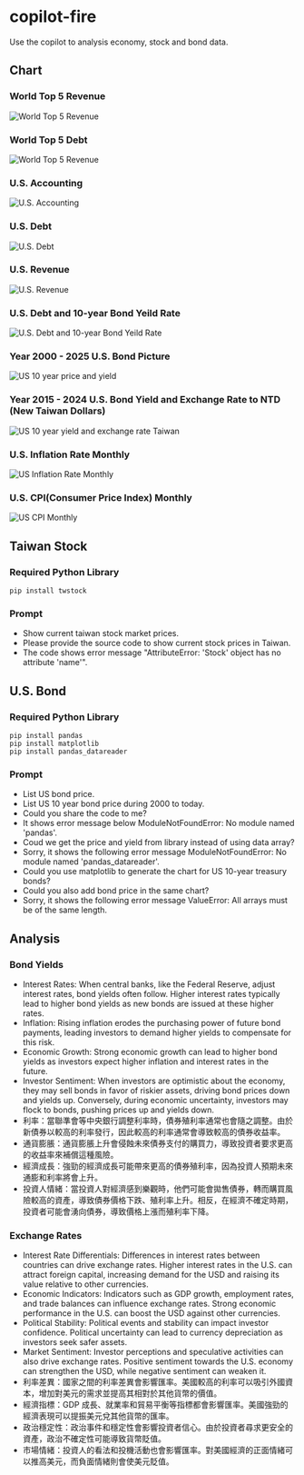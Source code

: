 # copilot-fire
Use the copilot to analysis economy, stock and bond data. 

## Chart

### World Top 5 Revenue

![World Top 5 Revenue](../../blob/master/world-revenue/pictures/world-revenue.png)

### World Top 5 Debt

![World Top 5 Revenue](../../blob/master/world-debt/pictures/world-debt.png)

### U.S. Accounting

![U.S. Accounting](../../blob/master/us-account/pictures/us-account.png)

### U.S. Debt

![U.S. Debt](../../blob/master/us-debt/pictures/us-debt.png)

### U.S. Revenue

![U.S. Revenue](../../blob/master/us-revenue/pictures/us-revenue.png)

### U.S. Debt and 10-year Bond Yeild Rate

![U.S. Debt and 10-year Bond Yeild Rate](../../blob/master/us-debt/pictures/us-debt-10-year-bond.png)

### Year 2000 - 2025 U.S. Bond Picture

![US 10 year price and yield](../../blob/master/us-bond/pictures/us-10_price_yield.png)

### Year 2015 - 2024 U.S. Bond Yield and Exchange Rate to NTD (New Taiwan Dollars)

![US 10 year yield and exchange rate Taiwan](../../blob/master/us-bond/pictures/us-bond-exchange-ntd.png)

### U.S. Inflation Rate Monthly

![US Inflation Rate Monthly](../../blob/master/us-inflation/pictures/us-inflation-rate-monthly.png)

### U.S. CPI(Consumer Price Index) Monthly

![US CPI Monthly](../../blob/master/us-inflation/pictures/us-cpi.png)

## Taiwan Stock

### Required Python Library

```
pip install twstock
```

### Prompt

* Show current taiwan stock market prices.
* Please provide the source code to show current stock prices in Taiwan.
* The code shows error message "AttributeError: 'Stock' object has no attribute 'name'".


## U.S. Bond 

### Required Python Library

```
pip install pandas
pip install matplotlib
pip install pandas_datareader
```

### Prompt

* List US bond price.
* List US 10 year bond price during 2000 to today.
* Could you share the code to me?
* It shows error message below ModuleNotFoundError: No module named 'pandas'.
* Coud we get the price and yield from library instead of using data array?
* Sorry, it shows the following error message ModuleNotFoundError: No module named 'pandas_datareader'.
* Could you use matplotlib to generate the chart for US 10-year treasury bonds?
* Could you also add bond price in the same chart?
* Sorry, it shows the following error message ValueError: All arrays must be of the same length.

## Analysis

### Bond Yields

- Interest Rates: When central banks, like the Federal Reserve, adjust interest rates, bond yields often follow. Higher interest rates typically lead to higher bond yields as new bonds are issued at these higher rates.
- Inflation: Rising inflation erodes the purchasing power of future bond payments, leading investors to demand higher yields to compensate for this risk.
- Economic Growth: Strong economic growth can lead to higher bond yields as investors expect higher inflation and interest rates in the future.
- Investor Sentiment: When investors are optimistic about the economy, they may sell bonds in favor of riskier assets, driving bond prices down and yields up. Conversely, during economic uncertainty, investors may flock to bonds, pushing prices up and yields down.
- 利率：當聯準會等中央銀行調整利率時，債券殖利率通常也會隨之調整。由於新債券以較高的利率發行，因此較高的利率通常會導致較高的債券收益率。
- 通貨膨脹：通貨膨脹上升會侵蝕未來債券支付的購買力，導致投資者要求更高的收益率來補償這種風險。
- 經濟成長：強勁的經濟成長可能帶來更高的債券殖利率，因為投資人預期未來通膨和利率將會上升。
- 投資人情緒：當投資人對經濟感到樂觀時，他們可能會拋售債券，轉而購買風險較高的資產，導致債券價格下跌、殖利率上升。相反，在經濟不確定時期，投資者可能會湧向債券，導致價格上漲而殖利率下降。

### Exchange Rates

- Interest Rate Differentials: Differences in interest rates between countries can drive exchange rates. Higher interest rates in the U.S. can attract foreign capital, increasing demand for the USD and raising its value relative to other currencies.
- Economic Indicators: Indicators such as GDP growth, employment rates, and trade balances can influence exchange rates. Strong economic performance in the U.S. can boost the USD against other currencies.
- Political Stability: Political events and stability can impact investor confidence. Political uncertainty can lead to currency depreciation as investors seek safer assets.
- Market Sentiment: Investor perceptions and speculative activities can also drive exchange rates. Positive sentiment towards the U.S. economy can strengthen the USD, while negative sentiment can weaken it.
- 利率差異：國家之間的利率差異會影響匯率。美國較高的利率可以吸引外國資本，增加對美元的需求並提高其相對於其他貨幣的價值。
- 經濟指標：GDP 成長、就業率和貿易平衡等指標都會影響匯率。美國強勁的經濟表現可以提振美元兌其他貨幣的匯率。
- 政治穩定性：政治事件和穩定性會影響投資者信心。由於投資者尋求更安全的資產，政治不確定性可能導致貨幣貶值。
- 市場情緒：投資人的看法和投機活動也會影響匯率。對美國經濟的正面情緒可以推高美元，而負面情緒則會使美元貶值。

